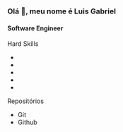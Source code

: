 ### Olá 🚀, meu nome é Luis Gabriel
#### Software Engineer

Hard Skills

- 
- 
- 
- 
- 

Repositórios

- Git
- Github
